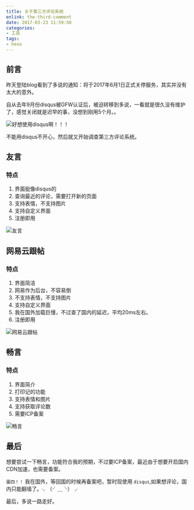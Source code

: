 ```yaml
---
title: 关于第三方评论系统
enlink: the-third-comment
date: 2017-03-23 11:59:50
categories:
- 工具
tags:
- hexo
---
```

## 前言
昨天登陆blog看到了多说的通知：将于2017年6月1日正式关停服务，其实并没有太大的意外。

自从去年9月份disqus被GFW认证后，被迫转移到多说，一看就是很久没有维护了，感觉关闭就是迟早的事，没想到刚用5个月。。

![好想使用disqus啊！！！](http://img.saodiyang.com/FiTeQPGuPt1W5BuUj2NcruE_eHkv.jpg)

不能用disqus不开心，然后就又开始调查第三方评论系统。

## 友言
### 特点
1. 界面挺像disqus的
2. 查询最近的评论，需要打开新的页面
3. 支持表情，不支持图片
4. 支持自定义界面
5. 注册即用

![友言](http://img.saodiyang.com/Fu3w7t5F_blvaZ2xyRmNaZ70wDJD.png)

## 网易云跟帖
### 特点
1. 界面简洁
2. 网易作为后台，不容易倒
3. 不支持表情，不支持图片
4. 支持自定义界面
5. 我在国外加载巨慢，不过查了国内的延迟，平均20ms左右。
6. 注册即用

![网易云跟帖](http://img.saodiyang.com/Fhb1TtKq7JWIj91gU90Mh4o5Ay12.png)

## 畅言
### 特点
1. 界面简介
2. 打印记的功能
3. 支持表情和图片
4. 支持获取评论数
5. 需要ICP备案

![畅言](http://img.saodiyang.com/FufklpIz5UFXJsiKGGjTP9DnMymz.png)

## 最后
想要尝试一下畅言，功能符合我的预期，不过要ICP备案，最近由于想要开启国内CDN加速，也需要备案。

`蛋四！！` 我在国外，等回国的时候再备案吧，暂时现使用 `disqus`,如果想评论，国内只能翻墙了。╮（╯＿╰）╭

最后，多说一路走好。
